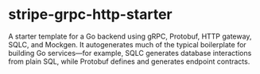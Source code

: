 # stripe-grpc-http-starter
A starter template for a Go backend using gRPC, Protobuf, HTTP gateway, SQLC, and Mockgen. It autogenerates much of the typical boilerplate for building Go services—for example, SQLC generates database interactions from plain SQL, while Protobuf defines and generates endpoint contracts.

